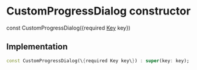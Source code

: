 


# CustomProgressDialog constructor






const
CustomProgressDialog(\{required [Key](https:api.flutter.dev/flutter/foundation/Key-class.html) key\})





## Implementation

```dart
const CustomProgressDialog(\{required Key key\}) : super(key: key);
```








